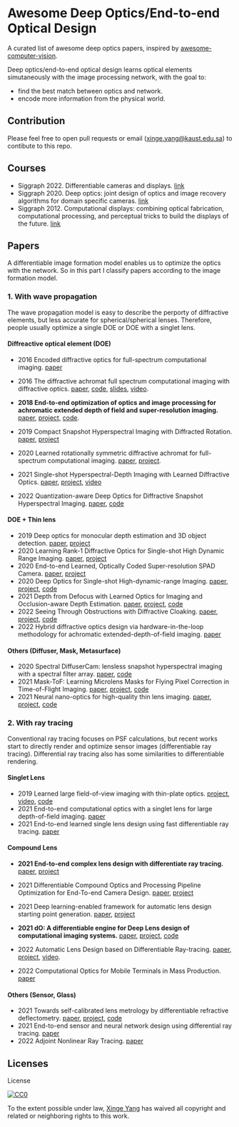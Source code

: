 # Awesome Deep Optics/End-to-end Optical Design

A curated list of awesome deep optics papers, inspired by [awesome-computer-vision](https://github.com/jbhuang0604/awesome-computer-vision).

Deep optics/end-to-end optical design learns optical elements simutaneously with the image processing network, with the goal to:

- find the best match between optics and network.
- encode more information from the physical world.

## Contribution

Please feel free to open pull requests or email (xinge.yang@kaust.edu.sa) to contibute to this repo.

## Courses

- Siggraph 2022. Differentiable cameras and displays. [link](https://sites.google.com/princeton.edu/neural-optics/)
- Siggraph 2020. Deep optics: joint design of optics and image recovery algorithms for domain specific cameras. [link](https://dl.acm.org/doi/abs/10.1145/3388769.3407486)
- Siggraph 2012. Computational displays: combining optical fabrication, computational processing, and perceptual tricks to build the displays of the future. [link](https://dl.acm.org/doi/abs/10.1145/2343483.2343487)

## Papers

A differentiable image formation model enables us to optimize the optics with the network. So in this part I classify papers according to the image formation model.

### 1. With wave propagation

The wave propagation model is easy to describe the perporty of diffractive elements, but less accurate for spherical/spherical lenses. Therefore, people usually optimize a single DOE or DOE with a singlet lens.

#### Diffreactive optical element (DOE)

- 2016 Encoded diffractive optics for full-spectrum computational imaging. [paper](https://www.nature.com/articles/srep33543.pdf)
- 2016 The diffractive achromat full spectrum computational imaging with diffractive optics. [paper](https://dl.acm.org/doi/pdf/10.1145/2897824.2925941), [code](https://github.com/vsitzmann/deepoptics), [slides](https://www.slideshare.net/StanfordComputationalImaging/endtoend-optimization-of-cameras-and-image-processing-siggraph-2018), [video](https://dl.acm.org/doi/10.1145/2897824.2925941).

- **2018 End-to-end optimization of optics and image processing for achromatic extended depth of field and super-resolution imaging.** [paper](https://dl.acm.org/doi/pdf/10.1145/3197517.3201333), [project](https://www.computationalimaging.org/publications/end-to-end-optimization-of-optics-and-image-processing-for-achromatic-extended-depth-of-field-and-super-resolution-imaging/), [code](https://github.com/vsitzmann/deepoptics).

- 2019 Compact Snapshot Hyperspectral Imaging with Diffracted Rotation. [paper](https://vccimaging.org/Publications/Jeon2019Hyperspectral/Jeon2019Hyperspectral.pdf), [project](https://vccimaging.org/Publications/Jeon2019Hyperspectral/)
- 2020 Learned rotationally symmetric diffractive achromat for full-spectrum computational imaging. [paper](https://opg.optica.org/optica/fulltext.cfm?uri=optica-7-10-1298&id=440114), [project](https://www.computationalimaging.org/publications/learned-rotationally-symmetric-diffractive-achromat/).
- 2021 Single-shot Hyperspectral-Depth Imaging with Learned Diffractive Optics. [paper](https://openaccess.thecvf.com/content/ICCV2021/papers/Baek_Single-Shot_Hyperspectral-Depth_Imaging_With_Learned_Diffractive_Optics_ICCV_2021_paper.pdf), [project](http://vclab.kaist.ac.kr/iccv2021/dataset.html), [video](https://www.youtube.com/watch?v=Q-9PnlkxnMs)
- 2022 Quantization-aware Deep Optics for Diffractive Snapshot Hyperspectral Imaging. [paper](https://openaccess.thecvf.com/content/CVPR2022/papers/Li_Quantization-Aware_Deep_Optics_for_Diffractive_Snapshot_Hyperspectral_Imaging_CVPR_2022_paper.pdf), [code](https://github.com/lg-li/QuantizationAwareDeepOptics)

#### DOE + Thin lens

- 2019 Deep optics for monocular depth estimation and 3D object detection. [paper](https://arxiv.org/abs/1904.08601), [project](http://www.computationalimaging.org/publications/deep-optics-depth/)
- 2020 Learning Rank-1 Diffractive Optics for Single-shot High Dynamic Range Imaging. [paper](https://vccimaging.org/Publications/Sun2020LearningRank1HDR/Sun2020LearningRank1HDR_supp.pdf), [project](https://vccimaging.org/Publications/Sun2020LearningRank1HDR/)
- 2020 End-to-end Learned, Optically Coded Super-resolution SPAD Camera. [paper](https://vccimaging.org/Publications/Sun2019SingleShotSPAD/Sun2019SingleShotSPAD.pdf), [project](https://vccimaging.org/Publications/Sun2019SingleShotSPAD/)
- 2020 Deep Optics for Single-shot High-dynamic-range Imaging. [paper](https://openaccess.thecvf.com/content_CVPR_2020/papers/Metzler_Deep_Optics_for_Single-Shot_High-Dynamic-Range_Imaging_CVPR_2020_paper.pdf), [project](https://www.computationalimaging.org/publications/deep-optics-hdr/), [code](https://github.com/computational-imaging/DeepOpticsHDR)
- 2021 Depth from Defocus with Learned Optics for Imaging and Occlusion-aware Depth Estimation. [paper](http://www.computationalimaging.org/wp-content/uploads/2021/04/DeepDfD_ICCP2021.pdf), [project](https://www.computationalimaging.org/publications/deepopticsdfd/), [code](https://github.com/computational-imaging/DepthFromDefocusWithLearnedOptics)
- 2022 Seeing Through Obstructions with Diffractive Cloaking. [paper](https://light.princeton.edu/wp-content/uploads/2022/07/seeing_through_obstructions_main.pdf), [project](https://light.princeton.edu/publication/seeing-through-obstructions/), [code](https://github.com/princeton-computational-imaging/SeeThroughObstructions)
- 2022 Hybrid diffractive optics design via hardware-in-the-loop methodology for achromatic extended-depth-of-field imaging. [paper](https://opg.optica.org/DirectPDFAccess/CC2AAA95-64FA-4A73-99FAEAA61B4A97CF_494463/oe-30-18-32633.pdf?da=1&id=494463&seq=0&mobile=no)

#### Others (Diffuser, Mask, Metasurface)

- 2020 Spectral DiffuserCam: lensless snapshot hyperspectral imaging with a spectral filter array. [paper](https://opg.optica.org/optica/fulltext.cfm?uri=optica-7-10-1298&id=440114), [code](https://github.com/Waller-Lab/SpectralDiffuserCam)
- 2021 Mask-ToF: Learning Microlens Masks for Flying Pixel Correction in Time-of-Flight Imaging. [paper](https://openaccess.thecvf.com/content/CVPR2021/papers/Chugunov_Mask-ToF_Learning_Microlens_Masks_for_Flying_Pixel_Correction_in_Time-of-Flight_CVPR_2021_paper.pdf), [project](https://light.princeton.edu/publication/mask-tof/), [code](https://github.com/princeton-computational-imaging/MaskToF)
- 2021 Neural nano-optics for high-quality thin lens imaging. [paper](https://www.nature.com/articles/s41467-021-26443-0), [project](https://light.princeton.edu/publication/neural-nano-optics/), [code](https://github.com/Ethan-Tseng/Neural_Nano-Optics)

### 2. With ray tracing

Conventional ray tracing focuses on PSF calculations, but recent works start to directly render and optimize sensor images (differentiable ray tracing). Differential ray tracing also has some similarities to differentiable rendering.

#### Singlet Lens

- 2019 Learned large field-of-view imaging with thin-plate optics. [project](https://vccimaging.org/Publications/Peng&Sun2019LearnLargeFOV/), [video](https://dl.acm.org/doi/10.1145/3355089.3356526), [code](https://github.com/qilinsun/LearnedLargeFOV)
- 2021 End-to-end computational optics with a singlet lens for large depth-of-field imaging. [paper](https://opg.optica.org/DirectPDFAccess/D3ED35BC-DC94-4D40-B027C5426D406F5C_458026/oe-29-18-28530.pdf?da=1&id=458026&seq=0&mobile=no)
- 2021 End-to-end learned single lens design using fast differentiable ray tracing. [paper](https://opg.optica.org/view_article.cfm?gotourl=%2FDirectPDFAccess%2F8497A765%2DB6C0%2D466D%2DA8216C0290B780F2%5F462662%2Fol%2D46%2D21%2D5453%2Epdf%3Fda%3D1%26id%3D462662%26seq%3D0%26mobile%3Dno&org=King%20Abdullah%20University%20of%20Science%20and%20Technology%20)

#### Compound Lens

- **2021 End-to-end complex lens design with differentiate ray tracing.** [paper](https://vccimaging.org/Publications/Sun2021DiffLens/Sun2021DiffLens.pdf), [project](https://vccimaging.org/Publications/Sun2021DiffLens/)

- 2021 Differentiable Compound Optics and Processing Pipeline Optimization for End-To-end Camera Design. [paper](https://light.cs.princeton.edu/wp-content/uploads/2021/02/DeepCompoundOptics.pdf), [project](https://light.princeton.edu/publication/deep_compound_optics/)
- 2021 Deep learning-enabled framework for automatic lens design starting point generation. [paper](https://opg.optica.org/DirectPDFAccess/3CCFC208-3A65-4ABB-8B196EC9543FBAD5_446872/oe-29-3-3841.pdf?da=1&id=446872&seq=0&mobile=no), [project](https://lensnet.herokuapp.com/)

- **2021 dO: A differentiable engine for Deep Lens design of computational imaging systems.** [paper](https://ieeexplore.ieee.org/stamp/stamp.jsp?arnumber=9919421), [project](https://vccimaging.org/Publications/Wang2022DiffOptics/), [code](https://github.com/vccimaging/DiffOptics)

- 2022 Automatic Lens Design based on Differentiable Ray-tracing. [paper](https://opg.optica.org/abstract.cfm?uri=COSI-2022-CTh4C.2), [project](https://vccimaging.org/Publications/Yang2022AutoLens/), [video](https://youtu.be/8JWXvGWOG54).
- 2022 Computational Optics for Mobile Terminals in Mass Production. [paper](https://ieeexplore.ieee.org/stamp/stamp.jsp?tp=&arnumber=9864277)

#### Others (Sensor, Glass)

- 2021 Towards self-calibrated lens metrology by differentiable refractive deflectometry. [paper](https://opg.optica.org/DirectPDFAccess/ABF929F2-AD54-4952-8C5AC5BCD94B086C_458455/oe-29-19-30284.pdf?da=1&id=458455&seq=0&mobile=no), [project](https://vccimaging.org/Publications/Wang2021DiffDeflectometry/), [code](https://github.com/vccimaging/DiffDeflectometry)
- 2021 End-to-end sensor and neural network design using differential ray tracing. [paper](https://opg.optica.org/oe/fulltext.cfm?uri=oe-29-21-34748&id=460339)
- 2022 Adjoint Nonlinear Ray Tracing. [paper](https://dl.acm.org/doi/pdf/10.1145/3528223.3530077)

## Licenses
License

[![CC0](http://i.creativecommons.org/p/zero/1.0/88x31.png)](http://creativecommons.org/publicdomain/zero/1.0/)

To the extent possible under law, [Xinge Yang](https://singer-yang.github.io/) has waived all copyright and related or neighboring rights to this work.
